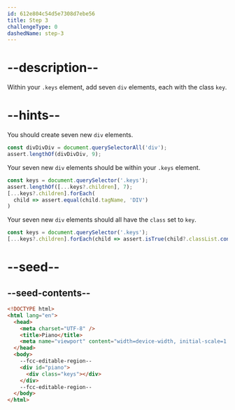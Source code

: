 ```yaml
---
id: 612e804c54d5e7308d7ebe56
title: Step 3
challengeType: 0
dashedName: step-3
---
```


# --description--

Within your `.keys` element, add seven `div` elements, each with the class `key`.

# --hints--

You should create seven new `div` elements.

```js
const divDivDiv = document.querySelectorAll('div');
assert.lengthOf(divDivDiv, 9);
```

Your seven new `div` elements should be within your `.keys` element.

```js
const keys = document.querySelector('.keys');
assert.lengthOf([...keys?.children], 7);
[...keys?.children].forEach(
  child => assert.equal(child.tagName, 'DIV')
)
```

Your seven new `div` elements should all have the `class` set to `key`.

```js
const keys = document.querySelector('.keys');
[...keys?.children].forEach(child => assert.isTrue(child?.classList.contains('key')));
```

# --seed--

## --seed-contents--

```html
<!DOCTYPE html>
<html lang="en">
  <head>
    <meta charset="UTF-8" />
    <title>Piano</title>
    <meta name="viewport" content="width=device-width, initial-scale=1.0" />
  </head>
  <body>
    --fcc-editable-region--
    <div id="piano">
      <div class="keys"></div>
    </div>
    --fcc-editable-region--
  </body>
</html>
```

```css

```
